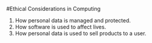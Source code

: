 #Ethical Considerations in Computing

1. How personal data is managed and protected.
2. How software is used to affect lives.
3. How personal data is used to sell products to a user.
